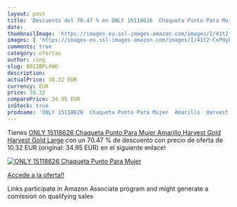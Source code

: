```yaml
---
layout: post
title: 'Descuento del 70.47 % en ONLY 15118626  Chaqueta Punto Para Mujer'
date: 
thumbnailImage: 'https://images-eu.ssl-images-amazon.com/images/I/41t2-CxPdyL._SL200_.jpg'
images: [ 'https://images-eu.ssl-images-amazon.com/images/I/41t2-CxPdyL._SL200_.jpg' ]
comments: true
category: ofertas
author: ring
slug: B01IBPLXWO
description:
actualPrice: 10.32 EUR
currency: EUR
price: 10.32
comparePrice: 34.95 EUR
inStock: true
prodname: 'ONLY 15118626  Chaqueta Punto Para Mujer  Amarillo  Harvest Gold Harvest Gold   Large'
---
```


Tienes [ONLY 15118626  Chaqueta Punto Para Mujer  Amarillo  Harvest Gold Harvest Gold   Large](https://www.amazon.es/dp/B01IBPLXWO/?tag=tolees-21) con un 70.47 % de descuento con precio de oferta de 10.32 EUR (original: 34.95 EUR) en el siguiente enlace!

[![ONLY 15118626  Chaqueta Punto Para Mujer](https://images-eu.ssl-images-amazon.com/images/I/41t2-CxPdyL._SL200_.jpg)](https://www.amazon.es/dp/B01IBPLXWO/?tag=tolees-21)

[Accede a la oferta!!](https://www.amazon.es/dp/B01IBPLXWO/?tag=tolees-21)

Links participate in Amazon Associate program and might generate a comission on qualifying sales


